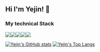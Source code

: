 ## Hi I'm Yejin! 🐥

### My technical Stack
<div style="display:flex; flex-direction:row;">
<img src="https://img.shields.io/badge/python-3776AB?style=flat-square&logo=python&logoColor=white"> 
<img src="https://img.shields.io/badge/c++-00599C?style=flat-square&logo=cplusplus&logoColor=white"> 
<img src="https://img.shields.io/badge/flutter-02569B?style=flat-square&logo=flutter&logoColor=white"> 
<img src="https://img.shields.io/badge/django-092E20?style=flat-square&logo=django&logoColor=white"> 
<img src="https://img.shields.io/badge/git-F05032?style=flat-square&logo=git&logoColor=white">
</div>

[![Yejin's GitHub stats](https://github-readme-stats.vercel.app/api?username=yeahjin&include_all_commits=true&theme=nord&hide_border=true&count_private=true)](https://github.com/yeahjin/github-readme-stats)
[![Yejin's Top Langs](https://github-readme-stats.vercel.app/api/top-langs/?username=yeahjin&layout=compact&theme=nord&width=42%)](https://github.com/anuraghazra/github-readme-stats)
<!--
**yeahjin/yeahjin** is a ✨ _special_ ✨ repository because its `README.md` (this file) appears on your GitHub profile.

Here are some ideas to get you started:

- 🔭 I’m currently working on ...
- 🌱 I’m currently learning ...
- 👯 I’m looking to collaborate on ...
- 🤔 I’m looking for help with ...
- 💬 Ask me about ...
- 📫 How to reach me: ...
- 😄 Pronouns: ...
- ⚡ Fun fact: ...
-->
